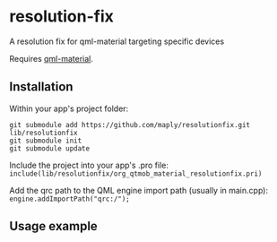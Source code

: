 # resolution-fix
A resolution fix for qml-material targeting specific devices

Requires [qml-material](http://github.com/papyros/qml-material).

## Installation

Within your app's project folder:

```
git submodule add https://github.com/maply/resolutionfix.git lib/resolutionfix
git submodule init
git submodule update
```

Include the project into your app's .pro file:  
`include(lib/resolutionfix/org_qtmob_material_resolutionfix.pri)`

Add the qrc path to the QML engine import path (usually in main.cpp):
`engine.addImportPath("qrc:/");`

## Usage example
